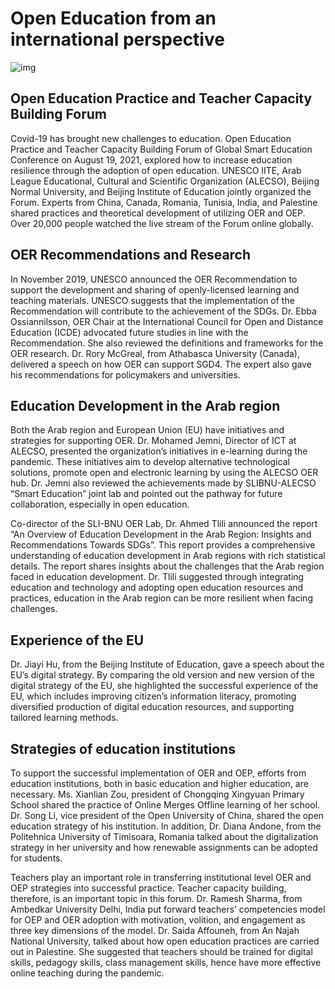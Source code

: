 # Open Education from an international perspective

![img](https://iite.unesco.org/wp-content/uploads/2021/08/OEP-and-Teacher-Capacity-Building-Forum-800x506.jpg#pic_center)

## Open Education Practice and Teacher Capacity Building Forum

Covid-19 has brought new challenges to education. Open Education Practice and Teacher Capacity Building Forum of Global Smart Education Conference on August 19, 2021, explored how to increase education resilience through the adoption of open education. UNESCO IITE, Arab League Educational, Cultural and Scientific Organization (ALECSO), Beijing Normal University, and Beijing Institute of Education jointly organized the Forum. Experts from China, Canada, Romania, Tunisia, India, and Palestine shared practices and theoretical development of utilizing OER and OEP. Over 20,000 people watched the live stream of the Forum online globally.


## OER Recommendations and Research

In November 2019, UNESCO announced the OER Recommendation to support the development and sharing of openly-licensed learning and teaching materials. UNESCO suggests that the implementation of the Recommendation will contribute to the achievement of the SDGs. Dr. Ebba Ossiannilsson, OER Chair at the International Council for Open and Distance Education (ICDE) advocated future studies in line with the Recommendation. She also reviewed the definitions and frameworks for the OER research. Dr. Rory McGreal, from Athabasca University (Canada), delivered a speech on how OER can support SGD4. The expert also gave his recommendations for policymakers and universities.

## Education Development in the Arab region

Both the Arab region and European Union (EU) have initiatives and strategies for supporting OER. Dr. Mohamed Jemni, Director of ICT at ALECSO, presented the organization’s initiatives in e-learning during the pandemic. These initiatives aim to develop alternative technological solutions, promote open and electronic learning by using the ALECSO OER hub. Dr. Jemni also reviewed the achievements made by SLIBNU-ALECSO “Smart Education” joint lab and pointed out the pathway for future collaboration, especially in open education.

Co-director of the SLI-BNU OER Lab, Dr. Ahmed Tlili announced the report “An Overview of Education Development in the Arab Region: Insights and Recommendations Towards SDGs”. This report provides a comprehensive understanding of education development in Arab regions with rich statistical details. The report shares insights about the challenges that the Arab region faced in education development. Dr. Tlili suggested through integrating education and technology and adopting open education resources and practices, education in the Arab region can be more resilient when facing challenges.

## Experience of the EU

Dr. Jiayi Hu, from the Beijing Institute of Education, gave a speech about the EU’s digital strategy. By comparing the old version and new version of the digital strategy of the EU, she highlighted the successful experience of the EU, which includes improving citizen’s information literacy, promoting diversified production of digital education resources, and supporting tailored learning methods.

## Strategies of education institutions

To support the successful implementation of OER and OEP, efforts from education institutions, both in basic education and higher education, are necessary. Ms. Xianlian Zou, president of Chongqing Xingyuan Primary School shared the practice of Online Merges Offline learning of her school.  Dr. Song Li, vice president of the Open University of China, shared the open education strategy of his institution. In addition, Dr. Diana Andone, from the Politehnica University of Timisoara, Romania talked about the digitalization strategy in her university and how renewable assignments can be adopted for students.

Teachers play an important role in transferring institutional level OER and OEP strategies into successful practice. Teacher capacity building, therefore, is an important topic in this forum. Dr. Ramesh Sharma, from Ambedkar University Delhi, India put forward teachers’ competencies model for OEP and OER adoption with motivation, volition, and engagement as three key dimensions of the model. Dr. Saida Affouneh, from An Najah National University, talked about how open education practices are carried out in Palestine. She suggested that teachers should be trained for digital skills, pedagogy skills, class management skills, hence have more effective online teaching during the pandemic.